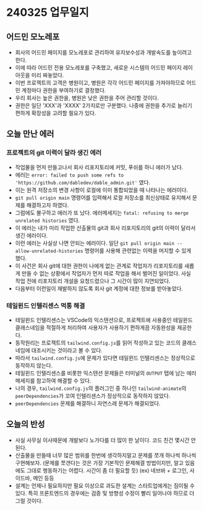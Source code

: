 # 240325 업무일지

## 어드민 모노레포

- 회사의 어드민 페이지를 모노레포로 관리하여 유지보수성과 개발속도를 높이려고 한다.
- 이에 따라 어드민 전용 모노레포를 구축했고, 새로운 시스템의 어드민 페이지 레이아웃을 미리 짜놓았다.
- 이번 프로젝트의 고객은 병원이고, 병원은 각각 어드민 페이지를 가져야하므로 어드민 계정마다 권한을 부여하기로 결정했다.
- 우리 회사는 높은 권한을, 병원은 낮은 권한을 주어 관리할 것이다.
- 권한은 일단 'XXX'과 'XXXX' 2가지로만 구분했다. 나중에 권한을 추가로 늘리기 편하게 확장성을 고려할 필요가 있다.

## 오늘 만난 에러

### 프로젝트의 git 이력이 달라 생긴 에러

- 작업물을 먼저 만들고나서 회사 리포지토리에 커밋, 푸쉬를 하니 에러가 났다.
- 에러는 `error: failed to push some refs to 'https://github.com/dabledev/dable_admin.git'` 였다.
- 이는 원격 저장소의 변경 사항이 로컬에 이미 통합되었을 때 나타나는 에러이다.
- `git pull origin main` 명령어를 입력해서 로컬 저장소를 최신상태로 유지해서 문제를 해결하고자 하였다.
- 그럼에도 불구하고 에러가 또 났다. 에러메세지는 `fatal: refusing to merge unrelated histories` 였다.
- 이 에러는 내가 미리 작업한 산출물의 git과 회사 리포지토리의 git의 이력이 달라서 생긴 에러이다.
- 이런 에러는 사실상 나면 안되는 에러이다. 일단 `git pull origin main --allow-unrelated-histories` 명령어를 사용해 관련없는 이력을 머지할 수 있게 했다.
- 이 사건은 회사 git에 대한 권한이 나에게 없는 관계로 작업자가 리포지토리를 새롭게 만들 수 없는 상황에서 작업자가 먼저 따로 작업을 해서 벌어진 일이었다. 사실 작업 전에 리포지토리 개설을 요청드렸으나 그 시간이 많이 지연되었다.
- 다음부터 이런일이 재발하지 않도록 회사 git 계정에 대한 정보를 받아놓았다.

### 테일윈드 인텔리센스 먹통 해결

- 테일윈드 인텔리센스는 VSCode의 익스텐션으로, 프로젝트에 사용중인 테일윈드 클래스네임을 적절하게 처리하여 사용자가 사용하기 편하게끔 자동완성을 제공한다.
- 동작원리는 프로젝트의 `tailwind.config.js`를 읽어 작성하고 있는 코드의 클래스네임에 대조시키는 것이라고 볼 수 있다.
- 따라서 `tailwind.config.js`에 문제가 있다면 테일윈드 인텔리센스는 정상적으로 동작하지 않는다. 
- 테일윈드 인텔리센스를 비롯한 익스텐션 문제들은 터미널의 `OUTPUT` 탭에 남는 에러메세지를 참고하여 해결할 수 있다.
- 나의 경우, `tailwind.config.js`의 플러그인 중 하나인 `tailwind-animate`의 `peerDependencies`가 꼬여 인텔리센스가 정상적으로 동작하지 않았다.
- `peerDependencies` 문제를 해결하니 자연스레 문제가 해결되었다.

## 오늘의 반성

- 사실 사무실 이사때문에 개발보다 노가다를 더 많이 한 날이다. 코드 친건 몇시간 안된다.
- 산출물을 만들때 너무 많은 범위를 한번에 생각하지말고 문제를 쪼개 하나씩 하나씩 구현해보자. (문제를 쪼갠다는 것은 가장 기본적인 문제해결 방법이지만, 알고 있음에도 그대로 행동하기는 어렵다. 시간이 좀 더 필요할 듯) (ex) 네브바 + 로그인, 사이드바, 메인 등등
- 설계는 언제나 필요하지만 필요 이상으로 과도한 설계는 스타트업에게는 짐이될 수 있다. 특히 프론트엔드의 경우에는 검증 및 방향성 수정이 빨리 일어나야 하므로 더 그럴 것이다.